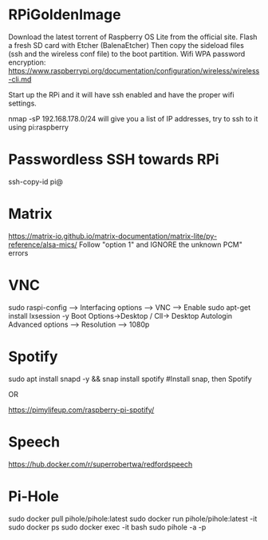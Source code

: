 # RPiGoldenImage

Download the latest torrent of Raspberry OS Lite from the official site.
Flash a fresh SD card with Etcher (BalenaEtcher)
Then copy the sideload files (ssh and the wireless conf file) to the boot partition. Wifi WPA password encryption: 
https://www.raspberrypi.org/documentation/configuration/wireless/wireless-cli.md

Start up the RPi and it will have ssh enabled and have the proper wifi settings.

nmap -sP 192.168.178.0/24 will give you a list of IP addresses, try to ssh to it using pi:raspberry

# Passwordless SSH towards RPi
ssh-copy-id pi@<ip address>

# Matrix
https://matrix-io.github.io/matrix-documentation/matrix-lite/py-reference/alsa-mics/
Follow "option 1" and IGNORE the unknown PCM" errors

# VNC
sudo raspi-config --> Interfacing options --> VNC --> Enable
sudo apt-get install lxsession -y
Boot Options->Desktop / ClI-> Desktop Autologin
Advanced options --> Resolution --> 1080p

# Spotify
sudo apt install snapd -y && snap install spotify #Install snap, then Spotify

OR

https://pimylifeup.com/raspberry-pi-spotify/

# Speech 
https://hub.docker.com/r/superrobertwa/redfordspeech


# Pi-Hole

sudo docker pull pihole/pihole:latest
sudo docker run pihole/pihole:latest -it
sudo docker ps
sudo docker exec -it <container id> bash
sudo pihole -a -p
